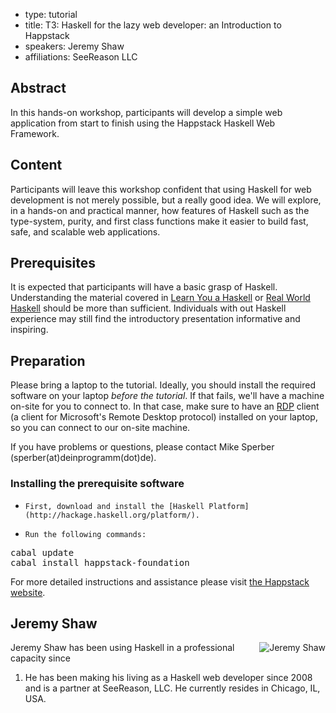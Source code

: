 - type: tutorial
- title: T3: Haskell for the lazy web developer: an Introduction to Happstack
- speakers: Jeremy Shaw
- affiliations: SeeReason LLC


## Abstract
In this hands-on workshop, participants will develop a simple web
application from start to finish using the Happstack Haskell Web
Framework.

## Content
Participants will leave this workshop confident that using Haskell for
web development is not merely possible, but a really good idea. We
will explore, in a hands-on and practical manner, how features of
Haskell such as the type-system, purity, and first class functions
make it easier to build fast, safe, and scalable web applications.

## Prerequisites
It is expected that participants will have a basic grasp of Haskell.
Understanding the material covered in [Learn You a Haskell](http://learnyouahaskell.com/) or [Real
World Haskell](http://book.realworldhaskell.org/) should be more than sufficient. Individuals with out
Haskell experience may still find the introductory presentation
informative and inspiring.

## Preparation
Please bring a laptop to the tutorial. Ideally, you should install the required software on your laptop *before the tutorial*. If that fails, we'll have a machine on-site for you to connect to.  In that case, make sure to have an [RDP](http://en.wikipedia.org/wiki/Remote_Desktop_Protocol) client \(a client for Microsoft's Remote Desktop protocol\) installed on your laptop, so you can connect to our on-site machine.

If you have problems or questions, please contact Mike Sperber \(sperber\(at\)deinprogramm\(dot\)de\).

### Installing the prerequisite software
+     First, download and install the [Haskell Platform](http://hackage.haskell.org/platform/).

+     Run the following commands:


<pre>
cabal update
cabal install happstack-foundation
</pre>
For more detailed
instructions and assistance please visit [the Happstack website](http://www.happstack.com/cufp2012).

## Jeremy Shaw
<img align="right" src="/sites/all/files/speaker-portraits/jeremy-shaw-portrait.jpg" alt="Jeremy Shaw"></img>

Jeremy Shaw has been using Haskell in a professional capacity since

1. He has been making his living as a Haskell web developer since
2008 and is a partner at SeeReason, LLC. He currently resides in
Chicago, IL, USA.
